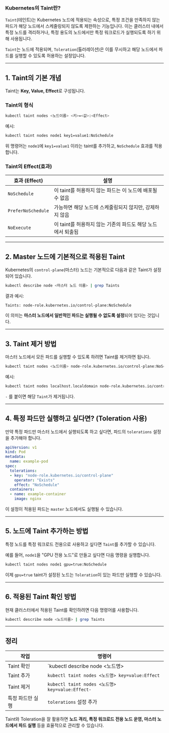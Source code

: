 ### **Kubernetes의 Taint란?**
`Taint`(테인트)는 Kubernetes 노드에 적용되는 속성으로, 특정 조건을 만족하지 않는 파드가 해당 노드에서 스케줄링되지 않도록 제한하는 기능입니다. 이는 클러스터 내에서 특정 노드를 격리하거나, 특정 용도의 노드에서만 특정 워크로드가 실행되도록 하기 위해 사용됩니다.

`Taint`는 노드에 적용되며, `Toleration`(톨러레이션)은 이를 무시하고 해당 노드에서 파드를 실행할 수 있도록 허용하는 설정입니다.

---

## **1. Taint의 기본 개념**
Taint는 **Key, Value, Effect**로 구성됩니다.

### **Taint의 형식**
```bash
kubectl taint nodes <노드이름> <키>=<값>:<Effect>
```

예시:
```bash
kubectl taint nodes node1 key1=value1:NoSchedule
```
위 명령어는 `node1`에 `key1=value1` 이라는 taint를 추가하고, `NoSchedule` 효과를 적용합니다.

### **Taint의 Effect(효과)**
| 효과 (Effect)  | 설명 |
|---------------|---------------------------------------------------------------|
| `NoSchedule`  | 이 taint를 허용하지 않는 파드는 이 노드에 배포될 수 없음 |
| `PreferNoSchedule` | 가능하면 해당 노드에 스케줄링되지 않지만, 강제하지 않음 |
| `NoExecute`   | 이 taint를 허용하지 않는 기존의 파드도 해당 노드에서 퇴출됨 |

---

## **2. Master 노드에 기본적으로 적용된 Taint**
Kubernetes의 `control-plane`(마스터) 노드는 기본적으로 다음과 같은 Taint가 설정되어 있습니다.

```bash
kubectl describe node <마스터 노드 이름> | grep Taints
```

결과 예시:
```plaintext
Taints: node-role.kubernetes.io/control-plane:NoSchedule
```

이 의미는 **마스터 노드에서 일반적인 파드는 실행될 수 없도록 설정**되어 있다는 것입니다.

---

## **3. Taint 제거 방법**
마스터 노드에서 모든 파드를 실행할 수 있도록 하려면 Taint를 제거하면 됩니다.

```bash
kubectl taint nodes <노드이름> node-role.kubernetes.io/control-plane:NoSchedule-
```

예시:
```bash
kubectl taint nodes localhost.localdomain node-role.kubernetes.io/control-plane:NoSchedule-
```
`-` 를 붙이면 해당 `Taint`가 제거됩니다.

---

## **4. 특정 파드만 실행하고 싶다면? (Toleration 사용)**
만약 특정 파드만 마스터 노드에서 실행되도록 하고 싶다면, 파드의 `tolerations` 설정을 추가해야 합니다.

```yaml
apiVersion: v1
kind: Pod
metadata:
  name: example-pod
spec:
  tolerations:
  - key: "node-role.kubernetes.io/control-plane"
    operator: "Exists"
    effect: "NoSchedule"
  containers:
  - name: example-container
    image: nginx
```
이 설정이 적용된 파드는 `master` 노드에서도 실행될 수 있습니다.

---

## **5. 노드에 Taint 추가하는 방법**
특정 노드를 특정 워크로드 전용으로 사용하고 싶다면 `Taint`를 추가할 수 있습니다.

예를 들어, `node1`을 "GPU 전용 노드"로 만들고 싶다면 다음 명령을 실행합니다.

```bash
kubectl taint nodes node1 gpu=true:NoSchedule
```

이제 `gpu=true` taint가 설정된 노드는 `Toleration`이 있는 파드만 실행할 수 있습니다.

---

## **6. 적용된 Taint 확인 방법**
현재 클러스터에서 적용된 Taint를 확인하려면 다음 명령어를 사용합니다.

```bash
kubectl describe node <노드이름> | grep Taints
```

---

## **정리**
| 작업  | 명령어 |
|------|-------------------------|
| Taint 확인 | `kubectl describe node <노드명> | grep Taints` |
| Taint 추가 | `kubectl taint nodes <노드명> key=value:Effect` |
| Taint 제거 | `kubectl taint nodes <노드명> key=value:Effect-` |
| 특정 파드만 실행 | `tolerations` 설정 추가 |

Taint와 Toleration을 잘 활용하면 **노드 격리, 특정 워크로드 전용 노드 운영, 마스터 노드에서 파드 실행** 등을 효율적으로 관리할 수 있습니다.